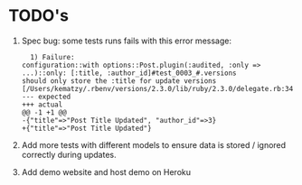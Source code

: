 # TODO's 


1. Spec bug: some tests runs fails with this error message:

    ```
      1) Failure:
    configuration::with options::Post.plugin(:audited, :only => ...)::only: [:title, :author_id]#test_0003_#.versions 
    should only store the :title for update versions [/Users/kematzy/.rbenv/versions/2.3.0/lib/ruby/2.3.0/delegate.rb:341]:
    --- expected
    +++ actual
    @@ -1 +1 @@
    -{"title"=>"Post Title Updated", "author_id"=>3}
    +{"title"=>"Post Title Updated"}
    ```
    
2. Add more tests with different models to ensure data is stored / ignored correctly during updates.


3. Add demo website and host demo on Heroku




